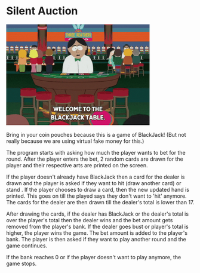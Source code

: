 # Silent Auction

![Blackjack](../../GIFs/giphy_blackjack.gif)

Bring in your coin pouches because this is a game of BlackJack! (But not really because we are using virtual fake money for this.)

The program starts with asking how much the player wants to bet for the round. After the player enters the bet, 2 random cards are drawn for the player and their respective arts are printed on the screen. 

If the player doesn't already have BlackJack then a card for the dealer is drawn and the player is asked if they want to hit (draw another card) or stand . If the player chooses to draw a card, then the new updated hand is printed. This goes on till the played says they don't want to 'hit' anymore. The cards for the dealer are then drawn till the dealer's total is lower than 17. 

After drawing the cards, if the dealer has BlackJack or the dealer's total is over the player's total then the dealer wins and the bet amount gets removed from the player's bank. If the dealer goes bust or player's total is higher, the player wins the game. The bet amount is added to the player's bank. The player is then asked if they want to play another round and the game continues. 

If the bank reaches 0 or if the player doesn't want to play anymore, the game stops. 

